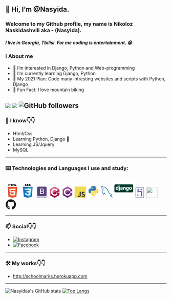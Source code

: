 ## 👋 Hi, I’m @Nasyida. 
### Welcome to my Github profile, my name is **Nikoloz Naskidashvili** aka - (**Nasyida**). 

##### I live in Georgia, Tbilisi. For me coding is entertainment. 😁

### ℹ️ About me

- 👀 I’m interested in Django, Python and Web-programming
- 🐍 I’m currently learning Django, Python
- 📅 My 2021 Plan: Code many intresting websites and scripts with Python, Django
- 💬 Fun Fact: I love mountain biking


![](https://komarev.com/ghpvc/?username=Nasyida&color=brightgreen) ![](https://visitor-badge.glitch.me/badge?page_id=Nasyida.Nasyida) ![GitHub followers](https://img.shields.io/github/followers/Nasyida?style=social) 
---

### 🧠 **I know**👇👇
- Html/Css
- Learning Python, Django 🐍
- Learning JS/Jquery
- MySQL

---

### ⌨️ Technologies and Languages I use and study:
<img src="https://raw.githubusercontent.com/devicons/devicon/master/icons/html5/html5-original-wordmark.svg" width="44" height="44"/> <img src="https://raw.githubusercontent.com/devicons/devicon/master/icons/css3/css3-original-wordmark.svg" width="44" height="44"/> <img src="https://github.com/devicons/devicon/blob/master/icons/bootstrap/bootstrap-plain-wordmark.svg" width="36" height="36"/> <img src="https://github.com/devicons/devicon/blob/master/icons/cplusplus/cplusplus-original.svg" width="36" height="36"/> <img src="https://github.com/devicons/devicon/blob/master/icons/csharp/csharp-original.svg" width="36" height="36"/> <img src="https://github.com/devicons/devicon/blob/master/icons/javascript/javascript-original.svg" width="36" height="36"/> <img src="https://github.com/devicons/devicon/blob/master/icons/python/python-original.svg" width="38" height="38"/> <img src="https://github.com/devicons/devicon/blob/master/icons/mysql/mysql-original.svg" width="38" height="38"/> <img src="https://github.com/devicons/devicon/blob/master/icons/django/django-original.svg" width="60" height="60" /> <img src="https://github.com/devicons/devicon/blob/master/icons/heroku/heroku-original.svg" width="34" height="34"/> <img src="https://www.vectorlogo.zone/logos/git-scm/git-scm-icon.svg" width="34" height="34"/> <img src="https://github.com/devicons/devicon/blob/master/icons/github/github-original.svg" width="34" height="34"/> 
    
---    

### 📫 **Social**👇👇
- <a href="https://instagram.com/nika_nasyida" target="_blank">
    <img src="https://img.shields.io/badge/instagram-%23E4405F.svg?&style=for-the-badge&logo=instagram&logoColor=white&color=071A2C" alt="Instagram"/>
  </a>
- <a href="https://www.facebook.com/nika.naskidashvili.50" target="_blank">
    <img src="https://img.shields.io/badge/facebook-%231877F2.svg?&style=for-the-badge&logo=facebook&logoColor=white&color=071A2C" alt="Facebook"/>
  </a>
  

---

### 🛠 **My works**👇👇
- http://schoolmarks.herokuapp.com

---

![Nasyidas's GitHub stats](https://github-readme-stats.vercel.app/api?username=Nasyida&theme=highcontrast&show_icons=true) 
[![Top Langs](https://github-readme-stats.vercel.app/api/top-langs/?username=Nasyida&layout=compact)](https://github.com/anuraghazra/github-readme-stats)






